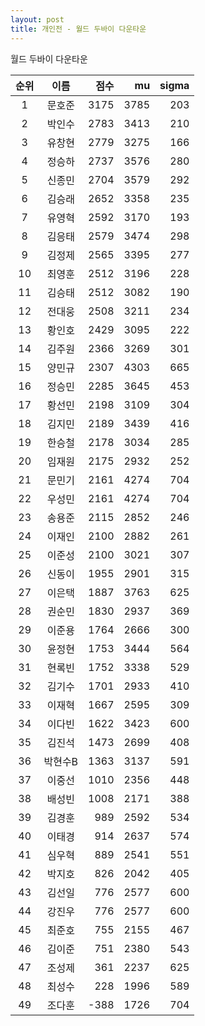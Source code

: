 ```yaml
---
layout: post
title: 개인전 - 월드 두바이 다운타운
---
```


월드 두바이 다운타운

| 순위 | 이름 | 점수 | mu | sigma |
|:---:|:---:|---:|---:|---:|
| 1 | 문호준 | 3175 | 3785 | 203 |
| 2 | 박인수 | 2783 | 3413 | 210 |
| 3 | 유창현 | 2779 | 3275 | 166 |
| 4 | 정승하 | 2737 | 3576 | 280 |
| 5 | 신종민 | 2704 | 3579 | 292 |
| 6 | 김승래 | 2652 | 3358 | 235 |
| 7 | 유영혁 | 2592 | 3170 | 193 |
| 8 | 김응태 | 2579 | 3474 | 298 |
| 9 | 김정제 | 2565 | 3395 | 277 |
| 10 | 최영훈 | 2512 | 3196 | 228 |
| 11 | 김승태 | 2512 | 3082 | 190 |
| 12 | 전대웅 | 2508 | 3211 | 234 |
| 13 | 황인호 | 2429 | 3095 | 222 |
| 14 | 김주원 | 2366 | 3269 | 301 |
| 15 | 양민규 | 2307 | 4303 | 665 |
| 16 | 정승민 | 2285 | 3645 | 453 |
| 17 | 황선민 | 2198 | 3109 | 304 |
| 18 | 김지민 | 2189 | 3439 | 416 |
| 19 | 한승철 | 2178 | 3034 | 285 |
| 20 | 임재원 | 2175 | 2932 | 252 |
| 21 | 문민기 | 2161 | 4274 | 704 |
| 22 | 우성민 | 2161 | 4274 | 704 |
| 23 | 송용준 | 2115 | 2852 | 246 |
| 24 | 이재인 | 2100 | 2882 | 261 |
| 25 | 이준성 | 2100 | 3021 | 307 |
| 26 | 신동이 | 1955 | 2901 | 315 |
| 27 | 이은택 | 1887 | 3763 | 625 |
| 28 | 권순민 | 1830 | 2937 | 369 |
| 29 | 이준용 | 1764 | 2666 | 300 |
| 30 | 윤정현 | 1753 | 3444 | 564 |
| 31 | 현록빈 | 1752 | 3338 | 529 |
| 32 | 김기수 | 1701 | 2933 | 410 |
| 33 | 이재혁 | 1667 | 2595 | 309 |
| 34 | 이다빈 | 1622 | 3423 | 600 |
| 35 | 김진석 | 1473 | 2699 | 408 |
| 36 | 박현수B | 1363 | 3137 | 591 |
| 37 | 이중선 | 1010 | 2356 | 448 |
| 38 | 배성빈 | 1008 | 2171 | 388 |
| 39 | 김경훈 | 989 | 2592 | 534 |
| 40 | 이태경 | 914 | 2637 | 574 |
| 41 | 심우혁 | 889 | 2541 | 551 |
| 42 | 박지호 | 826 | 2042 | 405 |
| 43 | 김선일 | 776 | 2577 | 600 |
| 44 | 강진우 | 776 | 2577 | 600 |
| 45 | 최준호 | 755 | 2155 | 467 |
| 46 | 김이준 | 751 | 2380 | 543 |
| 47 | 조성제 | 361 | 2237 | 625 |
| 48 | 최성수 | 228 | 1996 | 589 |
| 49 | 조다훈 | -388 | 1726 | 704 |
